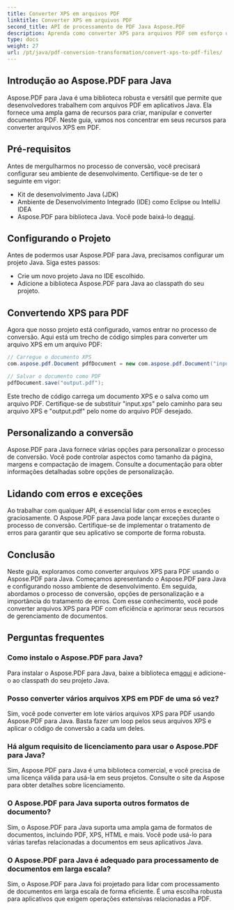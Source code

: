 ```yaml
---
title: Converter XPS em arquivos PDF
linktitle: Converter XPS em arquivos PDF
second_title: API de processamento de PDF Java Aspose.PDF
description: Aprenda como converter XPS para arquivos PDF sem esforço usando Aspose.PDF para Java. Nosso guia passo a passo simplifica o processo.
type: docs
weight: 27
url: /pt/java/pdf-conversion-transformation/convert-xps-to-pdf-files/
---
```


## Introdução ao Aspose.PDF para Java

Aspose.PDF para Java é uma biblioteca robusta e versátil que permite que desenvolvedores trabalhem com arquivos PDF em aplicativos Java. Ela fornece uma ampla gama de recursos para criar, manipular e converter documentos PDF. Neste guia, vamos nos concentrar em seus recursos para converter arquivos XPS em PDF.

## Pré-requisitos

Antes de mergulharmos no processo de conversão, você precisará configurar seu ambiente de desenvolvimento. Certifique-se de ter o seguinte em vigor:

- Kit de desenvolvimento Java (JDK)
- Ambiente de Desenvolvimento Integrado (IDE) como Eclipse ou IntelliJ IDEA
-  Aspose.PDF para biblioteca Java. Você pode baixá-lo de[aqui](https://releases.aspose.com/pdf/java/).

## Configurando o Projeto

Antes de podermos usar Aspose.PDF para Java, precisamos configurar um projeto Java. Siga estes passos:

- Crie um novo projeto Java no IDE escolhido.
- Adicione a biblioteca Aspose.PDF para Java ao classpath do seu projeto.

## Convertendo XPS para PDF

Agora que nosso projeto está configurado, vamos entrar no processo de conversão. Aqui está um trecho de código simples para converter um arquivo XPS em um arquivo PDF:

```java
// Carregue o documento XPS
com.aspose.pdf.Document pdfDocument = new com.aspose.pdf.Document("input.xps");

// Salvar o documento como PDF
pdfDocument.save("output.pdf");
```

Este trecho de código carrega um documento XPS e o salva como um arquivo PDF. Certifique-se de substituir "input.xps" pelo caminho para seu arquivo XPS e "output.pdf" pelo nome do arquivo PDF desejado.

## Personalizando a conversão

Aspose.PDF para Java fornece várias opções para personalizar o processo de conversão. Você pode controlar aspectos como tamanho da página, margens e compactação de imagem. Consulte a documentação para obter informações detalhadas sobre opções de personalização.

## Lidando com erros e exceções

Ao trabalhar com qualquer API, é essencial lidar com erros e exceções graciosamente. O Aspose.PDF para Java pode lançar exceções durante o processo de conversão. Certifique-se de implementar o tratamento de erros para garantir que seu aplicativo se comporte de forma robusta.

## Conclusão

Neste guia, exploramos como converter arquivos XPS para PDF usando o Aspose.PDF para Java. Começamos apresentando o Aspose.PDF para Java e configurando nosso ambiente de desenvolvimento. Em seguida, abordamos o processo de conversão, opções de personalização e a importância do tratamento de erros. Com esse conhecimento, você pode converter arquivos XPS para PDF com eficiência e aprimorar seus recursos de gerenciamento de documentos.

## Perguntas frequentes

### Como instalo o Aspose.PDF para Java?

 Para instalar o Aspose.PDF para Java, baixe a biblioteca em[aqui](https://releases.aspose.com/pdf/java/) e adicione-o ao classpath do seu projeto Java.

### Posso converter vários arquivos XPS em PDF de uma só vez?

Sim, você pode converter em lote vários arquivos XPS para PDF usando Aspose.PDF para Java. Basta fazer um loop pelos seus arquivos XPS e aplicar o código de conversão a cada um deles.

### Há algum requisito de licenciamento para usar o Aspose.PDF para Java?

Sim, Aspose.PDF para Java é uma biblioteca comercial, e você precisa de uma licença válida para usá-la em seus projetos. Consulte o site da Aspose para obter detalhes sobre licenciamento.

### O Aspose.PDF para Java suporta outros formatos de documento?

Sim, o Aspose.PDF para Java suporta uma ampla gama de formatos de documentos, incluindo PDF, XPS, HTML e mais. Você pode usá-lo para várias tarefas relacionadas a documentos em seus aplicativos Java.

### O Aspose.PDF para Java é adequado para processamento de documentos em larga escala?

Sim, o Aspose.PDF para Java foi projetado para lidar com processamento de documentos em larga escala de forma eficiente. É uma escolha robusta para aplicativos que exigem operações extensivas relacionadas a PDF.